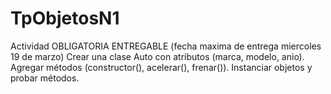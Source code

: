 # TpObjetosN1
Actividad OBLIGATORIA ENTREGABLE (fecha maxima de entrega miercoles 19 de marzo) Crear una clase Auto con atributos (marca, modelo, anio). Agregar métodos (constructor(), acelerar(), frenar()). Instanciar objetos y probar métodos.
